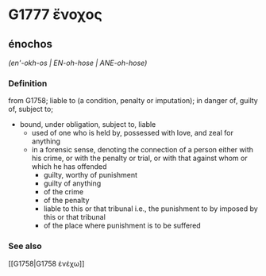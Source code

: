 # G1777 ἔνοχος

## énochos

_(en'-okh-os | EN-oh-hose | ANE-oh-hose)_

### Definition

from G1758; liable to (a condition, penalty or imputation); in danger of, guilty of, subject to; 

- bound, under obligation, subject to, liable
  - used of one who is held by, possessed with love, and zeal for anything
  - in a forensic sense, denoting the connection of a person either with his crime, or with the penalty or trial, or with that against whom or which he has offended
    - guilty, worthy of punishment
    - guilty of anything
    - of the crime
    - of the penalty
    - liable to this or that tribunal i.e., the punishment to by imposed by this or that tribunal
    - of the place where punishment is to be suffered

### See also

[[G1758|G1758 ἐνέχω]]
